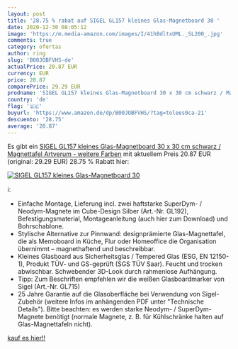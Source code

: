 ```yaml
---
layout: post
title: '28.75 % rabat auf SIGEL GL157 kleines Glas-Magnetboard 30 '
date: 2020-12-30 08:05:12
image: 'https://m.media-amazon.com/images/I/41hBdltxUML._SL200_.jpg'
comments: true
category: ofertas
author: ring
slug: 'B00JOBFVHS-de'
actualPrice: 20.87 EUR
currency: EUR
price: 20.87
comparePrice: 29.29 EUR
prodname: 'SIGEL GL157 kleines Glas-Magnetboard 30 x 30 cm schwarz / Magnettafel Artverum - weitere Farben'
country: 'de'
flag: '🇩🇪'
buyurl: 'https://www.amazon.de/dp/B00JOBFVHS/?tag=tolees0ca-21'
descuento: '28.75'
average: '20.87'
---
```


Es gibt ein [SIGEL GL157 kleines Glas-Magnetboard 30 x 30 cm schwarz / Magnettafel Artverum - weitere Farben](https://www.amazon.de/dp/B00JOBFVHS/?tag=tolees0ca-21) mit aktuellem Preis 20.87 EUR (original: 29.29 EUR) 28.75 % Rabatt hier:

[![SIGEL GL157 kleines Glas-Magnetboard 30 ](https://m.media-amazon.com/images/I/41hBdltxUML._SL200_.jpg)](https://www.amazon.de/dp/B00JOBFVHS/?tag=tolees0ca-21)

ℹ️:

- Einfache Montage, Lieferung incl. zwei haftstarke SuperDym- / Neodym-Magnete im Cube-Design Silber (Art.-Nr. GL192), Befestigungsmaterial, Montageanleitung (auch hier zum Download) und Bohrschablone.
- Stylische Alternative zur Pinnwand: designprämierte Glas-Magnettafel, die als Memoboard in Küche, Flur oder Homeoffice die Organisation übernimmt – magnethaftend und beschreibbar.
- Kleines Glasboard aus Sicherheitsglas / Tempered Glas (ESG, EN 12150-1), Produkt TÜV- und GS-geprüft (SGS TÜV Saar). Feucht und trocken abwischbar. Schwebender 3D-Look durch rahmenlose Aufhängung.
- Tipp: Zum Beschriften empfehlen wir die weißen Glasboardmarker von Sigel (Art.-Nr. GL715)
- 25 Jahre Garantie auf die Glasoberfläche bei Verwendung von Sigel-Zubehör (weitere Infos im anhängenden PDF unter "Technische Details"). Bitte beachten: es werden starke Neodym- / SuperDym-Magnete benötigt (normale Magnete, z. B. für Kühlschränke halten auf Glas-Magnettafeln nicht).

[kauf es hier!!](https://www.amazon.de/dp/B00JOBFVHS/?tag=tolees0ca-21)
